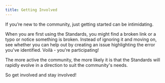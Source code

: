 ```yaml
---
title: Getting Involved
---
```


If you’re new to the community, just getting started can be intimidating.

When you are first using the Standards, you might find a broken link or a typo or notice something is broken. Instead of ignoring it and moving on, see whether you can help out by creating an issue highlighting the error you've identified. Voilà - you're participating!

The more active the community, the more likely it is that the Standards will rapidly evolve in a direction to suit the community's needs.

So get involved and stay involved!
